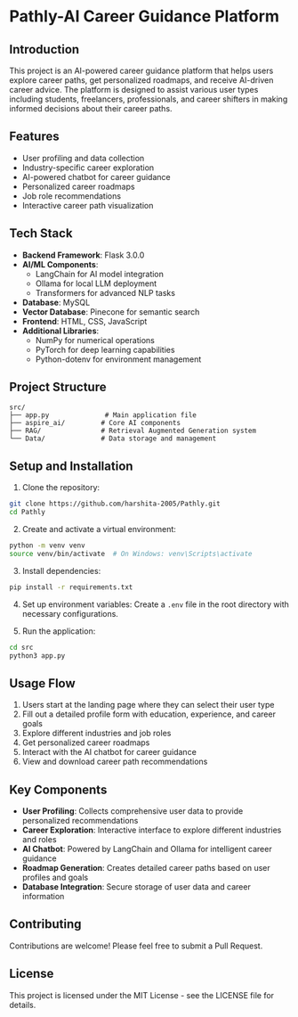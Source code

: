 # Pathly-AI Career Guidance Platform

## Introduction
This project is an AI-powered career guidance platform that helps users explore career paths, get personalized roadmaps, and receive AI-driven career advice. The platform is designed to assist various user types including students, freelancers, professionals, and career shifters in making informed decisions about their career paths.

## Features
- User profiling and data collection
- Industry-specific career exploration
- AI-powered chatbot for career guidance
- Personalized career roadmaps
- Job role recommendations
- Interactive career path visualization

## Tech Stack
- **Backend Framework**: Flask 3.0.0
- **AI/ML Components**:
  - LangChain for AI model integration
  - Ollama for local LLM deployment
  - Transformers for advanced NLP tasks
- **Database**: MySQL
- **Vector Database**: Pinecone for semantic search
- **Frontend**: HTML, CSS, JavaScript
- **Additional Libraries**:
  - NumPy for numerical operations
  - PyTorch for deep learning capabilities
  - Python-dotenv for environment management

## Project Structure
```
src/
├── app.py              # Main application file
├── aspire_ai/         # Core AI components
├── RAG/               # Retrieval Augmented Generation system
└── Data/              # Data storage and management
```

## Setup and Installation

1. Clone the repository:
```bash
git clone https://github.com/harshita-2005/Pathly.git
cd Pathly
```

2. Create and activate a virtual environment:
```bash
python -m venv venv
source venv/bin/activate  # On Windows: venv\Scripts\activate
```

3. Install dependencies:
```bash
pip install -r requirements.txt
```

4. Set up environment variables:
Create a `.env` file in the root directory with necessary configurations.

5. Run the application:
```bash
cd src
python3 app.py
```

## Usage Flow
1. Users start at the landing page where they can select their user type
2. Fill out a detailed profile form with education, experience, and career goals
3. Explore different industries and job roles
4. Get personalized career roadmaps
5. Interact with the AI chatbot for career guidance
6. View and download career path recommendations

## Key Components
- **User Profiling**: Collects comprehensive user data to provide personalized recommendations
- **Career Exploration**: Interactive interface to explore different industries and roles
- **AI Chatbot**: Powered by LangChain and Ollama for intelligent career guidance
- **Roadmap Generation**: Creates detailed career paths based on user profiles and goals
- **Database Integration**: Secure storage of user data and career information

## Contributing
Contributions are welcome! Please feel free to submit a Pull Request.

## License
This project is licensed under the MIT License - see the LICENSE file for details. 
